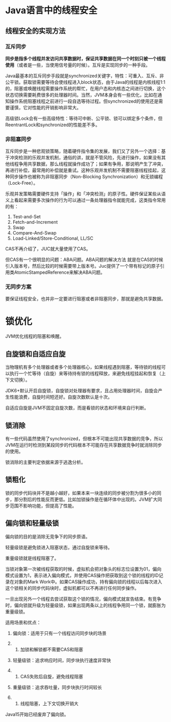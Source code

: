 # Java语言中的线程安全

### 

## 线程安全的实现方法

### 互斥同步

**同步是指多个线程并发访问共享数据时，保证共享数据在同一个时刻只被一个线程使用**（或者是一些，当使用信号量的时候）。互斥是实现同步的一种手段。

Java最基本的互斥同步手段就是synchronized关键字，特性：可重入、互斥、非公平锁。获取锁需要等待会使线程进入block状态，由于Java的线程是内核线程1:1的，阻塞或唤醒线程需要操作系统的帮忙，在用户态和内核态之间进行切换，这个状态切换需要耗费很多的处理器时间。当然，JVM本身会有一些优化，比如在通知操作系统阻塞线程之前进行一段自选等待过程。但synchronized的使用还是需要谨慎，它对性能的开销影响非常大。



高级锁Lock会有一些高级特性：等待可中断、公平锁、锁可以绑定多个条件，但ReentrantLock和synchronized的性能差不多。

### 非阻塞同步

互斥同步是一种悲观锁策略，随着硬件指令集的发展，我们又了另外一个选择：基于冲突检测的乐观并发机制，通俗的讲，就是不管风险，先进行操作，如果没有其他线程争用共享数据，那么线程就操作成功了；如果有争用，那说明产生了冲突，再进行补偿，最常用的补偿就是重试。这种乐观并发机制不需要阻塞线程挂起，这种同步操作也被称为非阻塞同步（Non-Blocking Synchronization）和无锁编程（Lock-Free）。

乐观并发策略需要硬件支持「操作」和「冲突检测」的原子性。硬件保证某些从语义上看起来需要多次操作的行为可以通过一条处理器指令就能完成，这类指令常用的有：

1. Test-and-Set
2. Fetch-and-Increment
3. Swap
4. Compare-And-Swap
5. Load-Linked/Store-Conditional, LL/SC



CAS不再介绍了，JUC就大量使用了CAS。

但CAS有一个很明显的问题：ABA问题。ABA问题的解决方法 就是在CAS的时候引入版本号，然后比较的时候需要带上版本号。Juc提供了一个带有标记的原子引用类AtomicStampedReference来解决ABA问题。

### 无同步方案

要保证线程安全，也并非一定要进行阻塞或者非阻塞同步，那就是避免共享数据。

# 锁优化

JVM优化线程的阻塞和唤醒。

## 自旋锁和自适应自旋

当物理机有多个处理器或者多个处理器核心，如果线程遇到阻塞，等待锁的线程可以执行一个忙等待（自旋）来等待持有锁的线程释放，来避免线程挂起和恢复（上下文切换）。

JDK6+默认开启自旋锁，自旋锁对处理器有要求，且占用处理器时间，自旋会产生性能浪费，自旋时间短还好。自旋次数默认是十次。

自适应自旋是JVM不固定自旋次数，而是看锁的状态和环境来自行判断。

## 锁消除

有一些代码虽然使用了synchronized，但根本不可能出现共享数据的竞争，所以JVM在运行时检测到某段同步的代码根本不可能存在共享数据竞争时就消除同步的使用。

锁消除的主要判定依据来源于逃逸分析。

## 锁粗化

锁的同步代码块并不是越小越好，如果本来一块连续的同步被分割为很多小的同步，那分割后的性能反而更低。比如加锁操作是在循环体中出现的。JVM扩大同步范围不影响功能，但提高了性能。

## 偏向锁和轻量级锁

偏向锁的目的是消除无竞争下的同步原语。

轻量级锁是避免锁进入阻塞状态，通过自旋锁来等待。

重量级锁就是线程阻塞了。


当锁对象第一次被线程获取的时候，虚拟机会把对象头的标志位设置为01，偏向模式设置为1，表示进入偏向模式，并使用CAS操作把获取到这个锁的线程的ID记录在对象的Mark Work中。如果CAS操作成功，持有偏向锁的线程以后每次进入这个锁相关的同步代码块时，虚拟机都可以不再进行任何同步操作。

一旦出现另外一个线程去尝试获取这个锁的情况，偏向模式就宣告结束。有竞争时，偏向锁就升级为轻量级锁，如果出现两条以上的线程争用同一个锁，就膨胀为重量级锁。



适用场景和优点：

1. 偏向锁：适用于只有一个线程访问同步块的场景

1. 1. 加锁和解锁都不需要CAS和阻塞

1. 轻量级锁：追求响应时间，同步块执行速度非常快

1. 1. CAS失败后自旋，避免线程阻塞

1. 重量级锁：追求吞吐量，同步块执行时间较长

1. 1. 线程阻塞，上下文切换开销大



Java15开始已经废弃了偏向锁。
